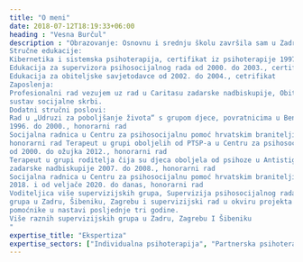```yaml
---
title: "O meni"
date: 2018-07-12T18:19:33+06:00
heading : "Vesna Burčul"
description : "Obrazovanje: Osnovnu i srednju školu završila sam u Zadru. Studij socijalnog rada završila sam na Pravnom fakultetu u Zagrebu i stekla zvanje magistra socijalnog rada.
Stručne edukacije:
Kibernetika i sistemska psihoterapija, certifikat iz psihoterapije 1997.
Edukacija za supervizora psihosocijalnog rada od 2000. do 2003., certifikat iz supervizije
Edukacija za obiteljske savjetodavce od 2002. do 2004., cetrifikat
Zaposlenja:
Profesionalni rad vezujem uz rad u Caritasu zadarske nadbiskupije, Obiteljsko savjetovalište Caritasa i
sustav socijalne skrbi.
Dodatni stručni poslovi:
Rad u „Udruzi za poboljšanje života“ s grupom djece, povratnicima u Benkovac i Obrovac od
1996. do 2000., honorarni rad
Socijalna radnica u Centru za psihosocijalnu pomoć hrvatskim braniteljima od 1995. do 1998.,
honorarni rad Terapeut u grupi oboljelih od PTSP-a u Centru za psihosocijalnu pomoć hrvatskim braniteljima
od 2000. do ožujka 2012., honorarni rad
Terapeut u grupi roditelja čija su djeca oboljela od psihoze u Antistigma projektu Caritasa
zadarske nadbiskupije 2007. do 2008., honorarni rad
Socijalna radnica u Centru za psihosocijalnu pomoć hrvatskim braniteljima od 2014. do prosinca
2018. i od veljače 2020. do danas, honorarni rad
Voditeljica više supervizijskih grupa, Supervizija psihosocijalnog rada od 2003 do danas i to više
grupa u Zadru, Šibeniku, Zagrebu i supervizijski rad u okviru projekta Škola puna mogućnosti za
pomoćnike u nastavi posljednje tri godine.
Više raznih supervizijskih grupa u Zadru, Zagrebu I Šibeniku
"
expertise_title: "Ekspertiza"
expertise_sectors: ["Individualna psihoterapija", "Partnerska psihoterapija", "Obiteljska psihoterapija", "Savjetovanje", "Supervizija"]
---
```

